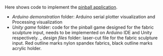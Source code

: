 Here shows code to implement the [pinball application](https://intellitex-doublecoat.github.io/pages/sampleProj/pinballInput.html).
- _Arduino demonstration_ folder: Arduino serial plotter visualization and Processing visualization
- _Unity game_ folder: code for the pinball game designed for the fabric sculpture input, needs to be implemented on Arduino IDE and Unity respectively.
_ _design files_ folder: laser-cut file for the fabric sculpture input. Red outline marks nylon spandex fabrics, black outline marks acrylic holder.